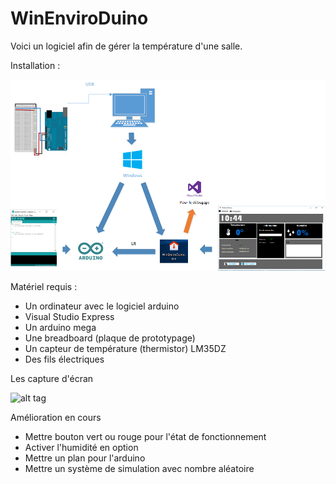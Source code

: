 # WinEnviroDuino

Voici un logiciel afin de gérer la température d'une salle.

Installation :

![Plan](https://github.com/blop03/WinEnviroDuino/blob/master/Plan-WinEnviroDuino.png)

Matériel requis :

- Un ordinateur avec le logiciel arduino
- Visual Studio Express
- Un arduino mega
- Une breadboard (plaque de prototypage)
- Un capteur de température (thermistor) LM35DZ
- Des fils électriques

Les capture d'écran 


![alt tag](http://cv.simonlena.com/wp-content/uploads/2014/11/WinEnviroDuino_Dashboard-755x462.png)



Amélioration en cours 

- Mettre bouton vert ou rouge pour l'état de fonctionnement
- Activer l'humidité en option
- Mettre un plan pour l'arduino
- Mettre un système de simulation avec nombre aléatoire
